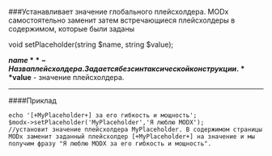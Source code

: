 ###Устанавливает значение глобального плейсхолдера. MODx самостоятельно заменит затем встречающиеся плейсхолдеры в содержимом, которые были заданы

void setPlaceholder(string $name, string $value);

**$name** - Назва плейсхолдера. Задается без синтаксической конструкции.
**$value** - значение плейсхолдера.

***

####Приклад

	echo '[+MyPlaceholder+] за его гибкость и мощность'; 
	$modx->setPlaceholder('MyPlaceholder','Я люблю MODX');
	//установит значение плейсхолдера MyPlaceholder. В содержимом страницы MODx заменит заданный плейсхолдер [+MyPlaceholder+] на значение и мы получим фразу "Я люблю MODX за его гибкость и мощность".